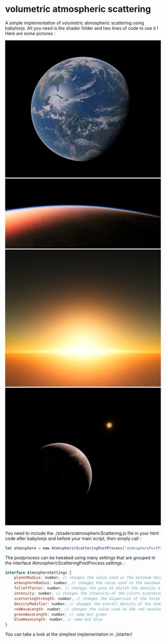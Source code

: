 # volumetric atmospheric scattering
 
A simple implementation of volumetric atmospheric scattering using babylonjs. All you need is the shader folder and two lines of code to use it ! Here are some pictures : 

![photo1](https://github.com/BarthPaleologue/volumetric-atmospheric-scattering/blob/main/pictures/pic1.png)
![photo2](https://github.com/BarthPaleologue/volumetric-atmospheric-scattering/blob/main/pictures/pic2.png)
![photo3](https://github.com/BarthPaleologue/volumetric-atmospheric-scattering/blob/main/pictures/pic3.png)
![photo4](https://github.com/BarthPaleologue/volumetric-atmospheric-scattering/blob/main/pictures/pic4.png)

You need to include the ./shaders/atmosphericScattering.js file in your html code after babylonjs and before your main script, then simply call :

```js
let atmosphere = new AtmosphericScatteringPostProcess("atmospherePostProcess", planetMesh, planetRadius, atmosphereRadius, pointLight, camera, scene);
```

The postprocess can be tweaked using many settings that are grouped in the interface AtmosphericScatteringPostProcess.settings : 

```js
interface AtmosphereSettings {
    planetRadius: number, // changes the value used as the minimum height of the atmosphere
    atmosphereRadius: number, // changes the value used as the maximum height of the atmosphere
    falloffFactor: number, // changes the pace at whitch the density of the atmosphere decreases
    intensity: number, // changes the intensity of the colors scattered
    scatteringStrength: number, // changes the dispersion of the three wavelengths
    densityModifier: number, // changes the overall density of the atmosphere
    redWaveLength: number, // changes the value used as the red wavelength in nanometers
    greenWaveLength: number, // same but green
    blueWaveLength: number, // same but blue
}
```

You can take a look at the simplest implementation in ./starter/

